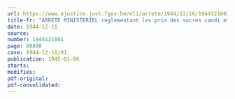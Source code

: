 ```yaml
---
url: https://www.ejustice.just.fgov.be/eli/arrete/1944/12/16/1944121601/justel
title-fr: "ARRETE MINISTERIEL règlementant les prix des sucres candi et des sirops de candi"
date: 1944-12-16
source:
number: 1944121601
page: 88888
case: 1944-12-16/01
publication: 1945-01-06
starts:
modifies:
pdf-original:
pdf-consolidated:
---
```


